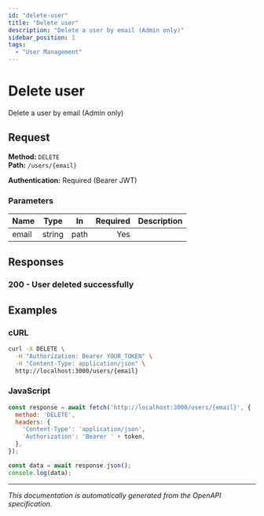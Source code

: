 ```yaml
---
id: "delete-user"
title: "Delete user"
description: "Delete a user by email (Admin only)"
sidebar_position: 1
tags:
  - "User Management"
---
```


# Delete user

Delete a user by email (Admin only)

## Request

**Method:** `DELETE`  
**Path:** `/users/{email}`

**Authentication:** Required (Bearer JWT)

### Parameters

| Name | Type | In | Required | Description |
|------|------|----|---------:|-------------|
| email | string | path | Yes |  |

## Responses

### 200 - User deleted successfully

## Examples

### cURL
```bash
curl -X DELETE \
  -H "Authorization: Bearer YOUR_TOKEN" \
  -H "Content-Type: application/json" \
  http://localhost:3000/users/{email}
```

### JavaScript
```javascript
const response = await fetch('http://localhost:3000/users/{email}', {
  method: 'DELETE',
  headers: {
    'Content-Type': 'application/json',
    'Authorization': 'Bearer ' + token,
  },
});

const data = await response.json();
console.log(data);
```

---

*This documentation is automatically generated from the OpenAPI specification.*
